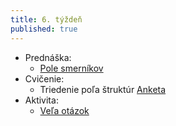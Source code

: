 ```yaml
---
title: 6. týždeň
published: true
---
```


- Prednáška:
    - [Pole smerníkov](/pvjc/prednasky/pointerarray)
- Cvičenie: 
    - Triedenie poľa štruktúr [Anketa](/pvjc/cvicenia/anketa)
- Aktivita:
    - [Veľa otázok](https://zp.kemt.fei.tuke.sk/topics/question/navod)
